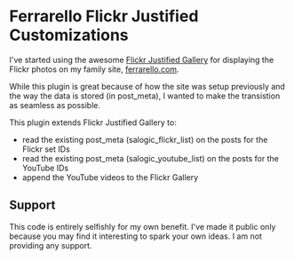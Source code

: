 Ferrarello Flickr Justified Customizations
==========================================

I've started using the awesome
[Flickr Justified Gallery](https://wordpress.org/plugins/flickr-justified-gallery/)
for displaying the Flickr photos on my family site,
[ferrarello.com](http://ferrarello.com/).

While this plugin is great because of how the site was setup previously
and the way the data is stored (in post_meta), I wanted to make the
transistion as seamless as possible.

This plugin extends Flickr Justified Gallery to:
- read the existing post_meta (salogic_flickr_list) on the posts for the Flickr set IDs
- read the existing post_meta (salogic_youtube_list) on the posts for the YouTube IDs
- append the YouTube videos to the Flickr Gallery

Support
-------

This code is entirely selfishly for my own benefit.  I've made it public only
because you may find it interesting to spark your own ideas.  I am not
providing any support.
